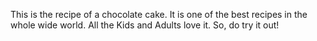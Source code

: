 This is the recipe of a chocolate cake. It is one of the best recipes in the whole wide world. All the Kids and Adults love it. So, do try it out!
